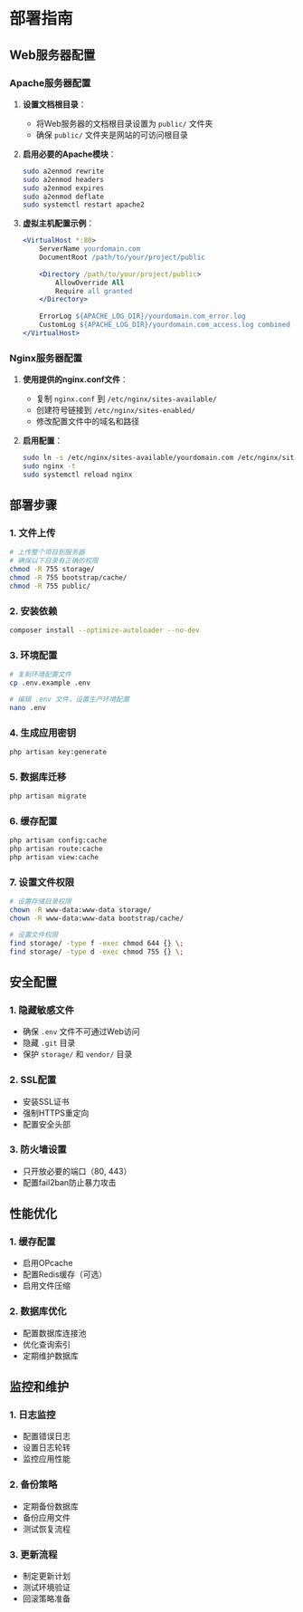 # 部署指南

## Web服务器配置

### Apache服务器配置

1. **设置文档根目录**：
   - 将Web服务器的文档根目录设置为 `public/` 文件夹
   - 确保 `public/` 文件夹是网站的可访问根目录

2. **启用必要的Apache模块**：
   ```bash
   sudo a2enmod rewrite
   sudo a2enmod headers
   sudo a2enmod expires
   sudo a2enmod deflate
   sudo systemctl restart apache2
   ```

3. **虚拟主机配置示例**：
   ```apache
   <VirtualHost *:80>
       ServerName yourdomain.com
       DocumentRoot /path/to/your/project/public
       
       <Directory /path/to/your/project/public>
           AllowOverride All
           Require all granted
       </Directory>
       
       ErrorLog ${APACHE_LOG_DIR}/yourdomain.com_error.log
       CustomLog ${APACHE_LOG_DIR}/yourdomain.com_access.log combined
   </VirtualHost>
   ```

### Nginx服务器配置

1. **使用提供的nginx.conf文件**：
   - 复制 `nginx.conf` 到 `/etc/nginx/sites-available/`
   - 创建符号链接到 `/etc/nginx/sites-enabled/`
   - 修改配置文件中的域名和路径

2. **启用配置**：
   ```bash
   sudo ln -s /etc/nginx/sites-available/yourdomain.com /etc/nginx/sites-enabled/
   sudo nginx -t
   sudo systemctl reload nginx
   ```

## 部署步骤

### 1. 文件上传
```bash
# 上传整个项目到服务器
# 确保以下目录有正确的权限
chmod -R 755 storage/
chmod -R 755 bootstrap/cache/
chmod -R 755 public/
```

### 2. 安装依赖
```bash
composer install --optimize-autoloader --no-dev
```

### 3. 环境配置
```bash
# 复制环境配置文件
cp .env.example .env

# 编辑 .env 文件，设置生产环境配置
nano .env
```

### 4. 生成应用密钥
```bash
php artisan key:generate
```

### 5. 数据库迁移
```bash
php artisan migrate
```

### 6. 缓存配置
```bash
php artisan config:cache
php artisan route:cache
php artisan view:cache
```

### 7. 设置文件权限
```bash
# 设置存储目录权限
chown -R www-data:www-data storage/
chown -R www-data:www-data bootstrap/cache/

# 设置文件权限
find storage/ -type f -exec chmod 644 {} \;
find storage/ -type d -exec chmod 755 {} \;
```

## 安全配置

### 1. 隐藏敏感文件
- 确保 `.env` 文件不可通过Web访问
- 隐藏 `.git` 目录
- 保护 `storage/` 和 `vendor/` 目录

### 2. SSL配置
- 安装SSL证书
- 强制HTTPS重定向
- 配置安全头部

### 3. 防火墙设置
- 只开放必要的端口（80, 443）
- 配置fail2ban防止暴力攻击

## 性能优化

### 1. 缓存配置
- 启用OPcache
- 配置Redis缓存（可选）
- 启用文件压缩

### 2. 数据库优化
- 配置数据库连接池
- 优化查询索引
- 定期维护数据库

## 监控和维护

### 1. 日志监控
- 配置错误日志
- 设置日志轮转
- 监控应用性能

### 2. 备份策略
- 定期备份数据库
- 备份应用文件
- 测试恢复流程

### 3. 更新流程
- 制定更新计划
- 测试环境验证
- 回滚策略准备
